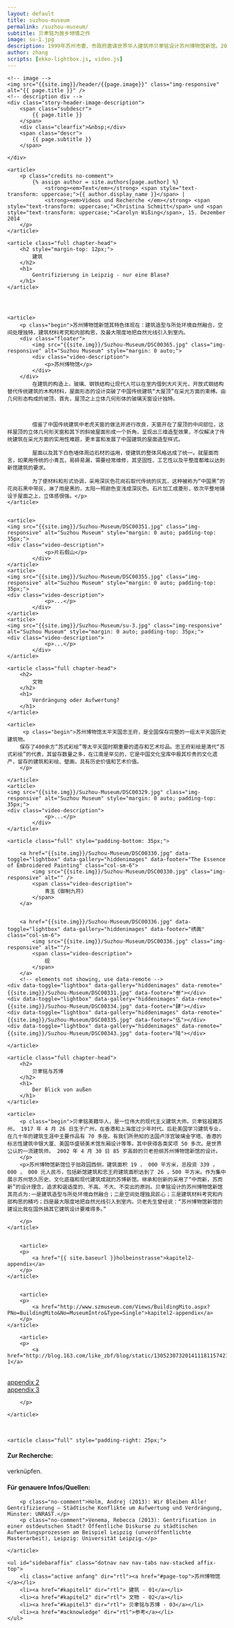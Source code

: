 ```yaml
---
layout: default
title: suzhou-museum
permalink: /suzhou-museum/
subtitle: 贝聿铭为故乡倾情之作
image: su-1.jpg
description: 1999年苏州市委、市政府邀请世界华人建筑师贝聿铭设计苏州博物馆新馆。2006年10月6日，苏州博物馆新馆建成并正式对外开放。是一座集现代化馆舍建筑、古建筑与创新山水园林三位一体的综合性博物馆。
author: zhang
scripts: [ekko-lightbox.js, video.js]
---
```

<section class="story-header-image">
		
	<!-- image -->  
	<img src="{{site.img}}/header/{{page.image}}" class="img-responsive" alt="{{ page.title }}" />  
	<!-- description div -->  
	<div class="story-header-image-description">  
		<span class="subdescr">
			{{ page.title }}
		</span> 
		<div class="clearfix">&nbsp;</div>
		<span class="descr">
			{{ page.subtitle }}
		</span>  
		
	</div>
</section>	

<section>

	<article>
		<p class="credits no-comment">
			{% assign author = site.authors[page.author] %}
				<strong><em>Text</em></strong> <span style="text-transform: uppercase;">{{ author.display_name }}</span> | 
				<strong><em>Videos und Recherche </em></strong> <span style="text-transform: uppercase;">Christina Schmitt</span> und <span style="text-transform: uppercase;">Carolyn Wißing</span>, 15. Dezember 2014
		</p>	
	</article>

</section>			

<section id="kapitel1">
		
	<article class="full chapter-head">
		<h2 style="margin-top: 12px;">
			建筑
		</h2>		
		<h1>
			Gentrifizierung in Leipzig - nur eine Blase?
		</h1>
	</article>	



	
	<article>
		<p class="begin">苏州博物馆新馆其特色体现在：建筑造型与所处环境自然融合，空间处理独特，建筑材料考究和内部构思，及最大限度地把自然光线引入到室内。
		<div class="floater">
			<img src="{{site.img}}/Suzhou-Museum/DSC00365.jpg" class="img-responsive" alt="Suzhou Museum" style="margin: 0 auto;">
			<div class="video-description">
				<p>苏州博物馆</p>
			</div>
		</div>	
			在建筑的构造上，玻璃、钢铁结构让现代人可以在室内借到大片天光，开放式钢结构替代传统建筑的木构材料，屋面形态的设计突破了中国传统建筑“大屋顶”在采光方面的束缚。由几何形态构成的坡顶，首先，屋顶之上立体几何形体的玻璃天窗设计独特。

		

			借鉴了中国传统建筑中老虎天窗的做法并进行改良，天窗开在了屋顶的中间部位，这样屋顶的立体几何形天窗和其下的斜坡屋面形成一个折角，呈现出三维造型效果，不仅解决了传统建筑在采光方面的实用性难题，更丰富和发展了中国建筑的屋面造型样式。

			屋面以及其下白色墙体周边石材的运用，使建筑的整体风格达成了统一。就屋面而言，如果用传统的小青瓦，易碎易漏，需要经常维修，其坚固性、工艺性以及平整度都难以达到新馆建筑的要求。

			为了使材料和形式协调，采用深灰色花岗石取代传统的灰瓦，这种被称为“中国黑”的花岗石黑中带灰，淋了雨是黑的，太阳一照颜色变浅成深灰色。石片加工成菱形，依次平整地铺设于屋面之上，立体感很强。</p>
	</article>
	

	<article>
	<img src="{{site.img}}/Suzhou-Museum/DSC00351.jpg" class="img-responsive" alt="Suzhou Museum" style="margin: 0 auto; padding-top: 35px;">
	<div class="video-description">
				<p>片石假山</p>
			</div>
	</article>	
	<article>
	<img src="{{site.img}}/Suzhou-Museum/DSC00355.jpg" class="img-responsive" alt="Suzhou Museum" style="margin: 0 auto; padding-top: 35px;">
	<div class="video-description">
				<p>...</p>
			</div>
	</article>	
	<article>
	<img src="{{site.img}}/Suzhou-Museum/su-3.jpg" class="img-responsive" alt="Suzhou Museum" style="margin: 0 auto; padding-top: 35px;">
	<div class="video-description">
				<p>...</p>
			</div>
	</article>	
</section>	


<section id="kapitel2">

	<article class="full chapter-head">
		<h2>
			文物
		</h2>		
		<h1>
			Verdrängung oder Aufwertung? 
		</h1>
	</article>						
		
	<article>
		 <p class="begin">苏州博物馆太平天国忠王府，是全国保存完整的一组太平天国历史建筑物。
		保存了400余方“苏式彩绘”等太平天国时期重要的遗存和艺术珍品。忠王府彩绘是清代“苏式彩绘”的代表，其留存数量之多，在江南是罕见的，它是中国文化宝库中极其珍贵的文化遗产，留存的建筑和彩绘、壁画，具有历史价值和艺术价值。
		</p>
		
	</article>
	<article>
	<img src="{{site.img}}/Suzhou-Museum/DSC00329.jpg" class="img-responsive" alt="Suzhou Museum" style="margin: 0 auto; padding-top: 35px;">
	<div class="video-description">
				<p>...</p>
			</div>
	</article>		

	<article class="full" style="padding-bottom: 35px;">
	
		<a href="{{site.img}}/Suzhou-Museum/DSC00330.jpg" data-toggle="lightbox" data-gallery="hiddenimages" data-footer="The Essence of Embroidered Painting" class="col-sm-6">
			<img src="{{site.img}}/Suzhou-Museum/DSC00330.jpg" class="img-responsive" alt="" />
			<span class="video-description">
				青玉《御制九符》
			</span>
		</a>
		
		
		<a href="{{site.img}}/Suzhou-Museum/DSC00336.jpg" data-toggle="lightbox" data-gallery="hiddenimages" data-footer="绣画" class="col-sm-6">
			<img src="{{site.img}}/Suzhou-Museum/DSC00336.jpg" class="img-responsive" alt=""/>
			<span class="video-description">
				砚
			</span>
		</a>
		<!-- elements not showing, use data-remote -->
	<div data-toggle="lightbox" data-gallery="hiddenimages" data-remote="{{site.img}}/Suzhou-Museum/DSC00331.jpg" data-footer="叁"></div>
	<div data-toggle="lightbox" data-gallery="hiddenimages" data-remote="{{site.img}}/Suzhou-Museum/DSC00334.jpg" data-footer="肆"></div>
	<div data-toggle="lightbox" data-gallery="hiddenimages" data-remote="{{site.img}}/Suzhou-Museum/DSC00335.jpg" data-footer="伍"></div>
	<div data-toggle="lightbox" data-gallery="hiddenimages" data-remote="{{site.img}}/Suzhou-Museum/DSC00343.jpg" data-footer="陆"></div>

<!-- 
DSC00330
DSC00331
DSC00334
DSC00335
DSC00336
DSC00343 -->

	</article>


		
</section>	
		


<section class="story-kapitel" id="kapitel3">

	<article class="full chapter-head">
		<h2>
			贝聿铭与苏博
		</h2>		
		<h1>
			Der Blick von außen
		</h1>
	</article>					
	
	<article>
		<p class="begin">贝聿铭美籍华人，是一位伟大的现代主义建筑大师。贝聿铭祖籍苏州， 1917 年 4 月 26 日生于广州，在香港和上海度过少年时代。后赴美国学习建筑专业，在几十年的建筑生涯中主要作品有 70 多座。有我们所熟知的法国卢浮宫玻璃金字塔、香港的标志性建筑中银大厦、美国华盛顿美术馆东厢设计等等。其中获得各类奖项 50 多次。是世界公认的一流建筑师。 2002 年 4 月 30 日 85 岁高龄的贝老担纲苏州博物馆新馆的设计。
		</p>
		<p>苏州博物馆新馆位于拙政园西侧，建筑面积 19 ， 000 平方米，总投资 339 ，000 ， 000 元人民币，包括新馆建筑和忠王府建筑面积达到了 26 ，500 平方米。作为集中展示苏州悠久历史、文化底蕴和现代建筑成就的苏博新馆。继承和创新的采用了“中而新，苏而新”的设计理念，追求和谐适度的、不高、不大、不突出的原则。贝聿铭设计的苏州博物馆新馆其亮点为:一是建筑造型与所处环境自然融合；二是空间处理独具匠心；三是建筑材料考究和内部构思的精巧；四是最大限度地把自然光线引入到室内。贝老先生曾经说：“苏州博物馆新馆的建设比我在国外搞其它建筑设计要难得多。”

		</p>
	</article>


		<article>
		<p>
			<a href="{{ site.baseurl }}holbeinstrasse">kapitel2-appendix</a> 
		</p>
	</article>


		<article>
		<p>
			<a href="http://www.szmuseum.com/Views/BuildingMito.aspx?PNo=BuildingMito&No=MuseumIntro&Type=Single">kapitel2-appendix</a> 
		</p>
	</article>

		<article>
		<p>
			<a href="http://blog.163.com/like_zbf/blog/static/13052307320141118115742197/">appendix 1</a> 
</br>
			<a href="http://old.design.cn/newpics/2006-10-24/6107.html">appendix 2</a> 
</br>
			<a href="http://baike.baidu.com/item/%E8%8B%8F%E5%B7%9E%E5%8D%9A%E7%89%A9%E9%A6%86/1629584">appendix 3</a> 

		</p>

	</article>



	
</section>	



<div class="clearfix">&nbsp;</div>

<section id="anmerkungen">

	<article class="full" style="padding-right: 25px;">					

<h4>Zur Recherche:</h4>
		<p> verknüpfen.</p>
		
<h4>Für genauere Infos/Quellen:</h4>


		<p class="no-comment">Holm, Andrej (2013): Wir Bleiben Alle! Gentrifizierung – Städtische Konflikte um Aufwertung und Verdrängung, Münster: UNRAST.</p>
		<p class="no-comment">Venema, Rebecca (2013): Gentrification in einer ostdeutschen Stadt? Öffentliche Diskurse zu städtischen Aufwertungsprozessen am Beispiel Leipzig (unveröffentlichte Masterarbeit), Leipzig: Universität Leipzig.</p> 
		
	</article>

</section>


			 		
<div class="hidden-sm hidden-xs" id="myScrollspy">

	<ul id="sidebaraffix" class="dotnav nav nav-tabs nav-stacked affix-top">
		<li class="active anfang" dir="rtl"><a href="#page-top">苏州博物馆</a></li>
		<li><a href="#kapitel1" dir="rtl"> 建筑 - 01</a></li>
		<li><a href="#kapitel2" dir="rtl"> 文物 - 02</a></li>
		<li><a href="#kapitel3" dir="rtl"> 贝聿铭与苏博 - 03</a></li>
		<li><a href="#acknowledge" dir="rtl">参考</a></li>
	</ul>

</div>